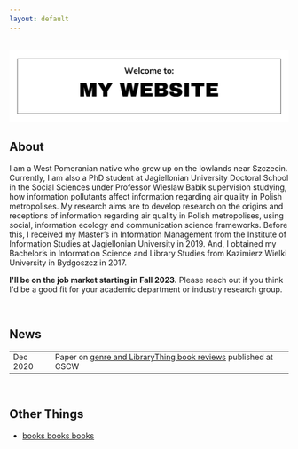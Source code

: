 ```yaml
---
layout: default
---
```


<br>

<img src="me_banner.png">

<br>

## About

<!-- <img class="profile-picture" src="me.png"> -->

I am a West Pomeranian native who grew up on the lowlands near Szczecin. Currently, I am also a PhD student at Jagiellonian University Doctoral School in the Social Sciences under Professor Wieslaw Babik supervision studying, how information pollutants affect information regarding air quality in Polish metropolises. My research aims are to develop research on the origins and receptions of information regarding air quality in Polish metropolises, using social, information ecology and communication science frameworks. Before this, I received my Master’s in Information Management from the Institute of Information Studies at Jagiellonian University in 2019. And, I obtained my Bachelor’s in Information Science and Library Studies from Kazimierz Wielki University in Bydgoszcz in 2017.

**I'll be on the job market starting in Fall 2023.** Please reach out if you think I'd be a good fit for your academic department or industry research group.


<br>

## News

<table style="width:100%">
  <tr>
    <td width="15%">Dec 2020</td>
    <td>Paper on <a href="https://maria-antoniak.github.io/resources/2021_cscw_librarything_genres.pdf">genre and LibraryThing book reviews</a> published at CSCW</td>
  </tr>
</table>


<br>


## Other Things



* [books books books](https://hanna-gawel.github.io/reading)


<br><br><br>
